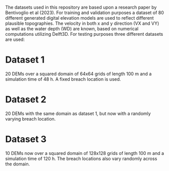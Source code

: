 The datasets used in this repository are based upon a research paper by Bentivoglio et al (2023). For training and validation purposes a dataset of 80 different generated digital elevation models are used to reflect different plausible topographies. The velocity in both x and y direction (VX and VY) as well as the water depth (WD) are known, based on numerical computations utilizing Delft3D.
For testing purposes three different datasets are used: 

# Dataset 1
20 DEMs over a squared domain of 64x64 grids of length 100 m and a simulation time of 48 h. A fixed breach location is used.
	
# Dataset 2
20 DEMs with the same domain as dataset 1, but now with a randomly varying breach location.

# Dataset 3
10 DEMs now over a squared domain of 128x128 grids of length 100 m and a simulation time of 120 h. The breach locations also vary randomly across the domain.
